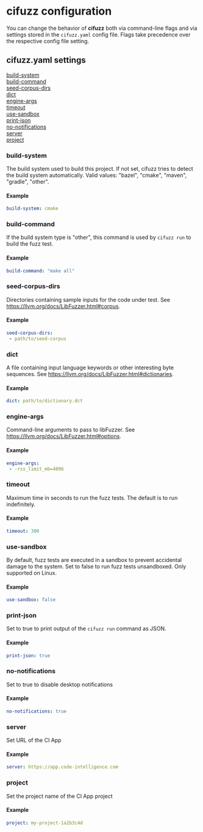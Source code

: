 # cifuzz configuration
You can change the behavior of **cifuzz** both via command-line flags
and via settings stored in the `cifuzz.yaml` config file. Flags take
precedence over the respective config file setting.

## cifuzz.yaml settings

[build-system](#build-system) <br/>
[build-command](#build-command) <br/>
[seed-corpus-dirs](#seed-corpus-dirs) <br/>
[dict](#dict) <br/>
[engine-args](#engine-args) <br/>
[timeout](#timeout) <br/>
[use-sandbox](#use-sandbox) <br/>
[print-json](#print-json) <br/>
[no-notifications](#no-notifications) <br/>
[server](#server) <br/>
[project](#project) <br/>

<a id="build-system"></a>

### build-system

The build system used to build this project. If not set, cifuzz tries
to detect the build system automatically.
Valid values: "bazel", "cmake", "maven", "gradle", "other".

#### Example

```yaml
build-system: cmake
```

<a id="build-command"></a>

### build-command

If the build system type is "other", this command is used by
`cifuzz run` to build the fuzz test.

#### Example

```yaml
build-command: "make all"
```

<a id="seed-corpus-dirs"></a>

### seed-corpus-dirs

Directories containing sample inputs for the code under test.
See https://llvm.org/docs/LibFuzzer.html#corpus.

#### Example

```yaml
seed-corpus-dirs:
 - path/to/seed-corpus
```

<a id="dict"></a>

### dict

A file containing input language keywords or other interesting byte
sequences.
See https://llvm.org/docs/LibFuzzer.html#dictionaries.

#### Example
```yaml
dict: path/to/dictionary.dct
```

<a id="engine-args"></a>

### engine-args
Command-line arguments to pass to libFuzzer.
See https://llvm.org/docs/LibFuzzer.html#options.

#### Example
```yaml
engine-args:
 - -rss_limit_mb=4096
```

<a id="timeout"></a>

### timeout

Maximum time in seconds to run the fuzz tests. The default is to run
indefinitely.

#### Example
```yaml
timeout: 300
```

<a id="use-sandbox"></a>

### use-sandbox

By default, fuzz tests are executed in a sandbox to prevent accidental
damage to the system. Set to false to run fuzz tests unsandboxed.
Only supported on Linux.

#### Example
```yaml
use-sandbox: false
```

<a id="print-json"></a>

### print-json

Set to true to print output of the `cifuzz run` command as JSON.

#### Example
```yaml
print-json: true
```

### no-notifications

Set to true to disable desktop notifications

#### Example
```yaml
no-notifications: true
```

### server

Set URL of the CI App

#### Example
```yaml
server: https://app.code-intelligence.com
```

### project

Set the project name of the CI App project

#### Example
```yaml
project: my-project-1a2b3c4d
```
